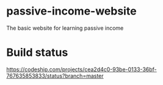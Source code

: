 # passive-income-website
The basic website for learning passive income

# Build status
https://codeship.com/projects/cea2d4c0-93be-0133-36bf-767635853833/status?branch=master